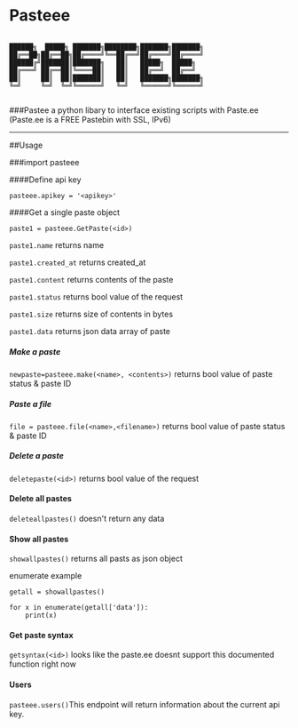 # Pasteee

````

██████╗  █████╗ ███████╗████████╗███████╗███████╗    
██╔══██╗██╔══██╗██╔════╝╚══██╔══╝██╔════╝██╔════╝    
██████╔╝███████║███████╗   ██║   █████╗  █████╗      
██╔═══╝ ██╔══██║╚════██║   ██║   ██╔══╝  ██╔══╝      
██║     ██║  ██║███████║   ██║   ███████╗███████╗    
╚═╝     ╚═╝  ╚═╝╚══════╝   ╚═╝   ╚══════╝╚══════╝    
                                                     

````
###Pastee a python libary to interface existing scripts with Paste.ee (Paste.ee is a FREE Pastebin with SSL, IPv6)
****
##Usage

###import pasteee

####Define api key 

`pasteee.apikey = '<apikey>'`

####Get a single paste object

`paste1 = pasteee.GetPaste(<id>)`

`paste1.name` returns name

`paste1.created_at` returns created_at

`paste1.content` returns contents of the paste

`paste1.status` returns bool value of the request

`paste1.size` returns size of contents in bytes

`paste1.data` returns json data array of paste

##### Make a paste

`newpaste=pasteee.make(<name>, <contents>)` returns bool value of paste status & paste ID

##### Paste a file

`file = pasteee.file(<name>,<filename>)` returns bool value of paste status & paste ID

##### Delete a paste

`deletepaste(<id>)` returns bool value of the request 

#### Delete all pastes

`deleteallpastes()` doesn't return any data

#### Show all pastes

`showallpastes()` returns all pasts as json object

enumerate example
```
getall = showallpastes()

for x in enumerate(getall['data']):
    print(x)
```

#### Get paste syntax

`getsyntax(<id>)` looks like the paste.ee doesnt support this documented function right now

#### Users

`pasteee.users()`This endpoint will return information about the current api key.